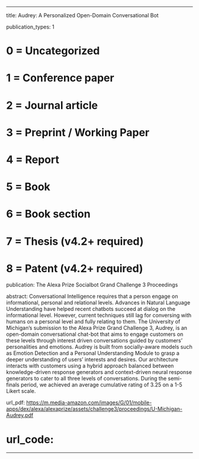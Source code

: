 
---
title: Audrey: A Personalized Open-Domain Conversational Bot

publication_types: 1

# 0 = Uncategorized
# 1 = Conference paper
# 2 = Journal article
# 3 = Preprint / Working Paper
# 4 = Report
# 5 = Book
# 6 = Book section
# 7 = Thesis (v4.2+ required)
# 8 = Patent (v4.2+ required)

publication: The Alexa Prize Socialbot Grand Challenge 3 Proceedings

abstract: Conversational Intelligence requires that a person engage on informational, personal and relational levels. Advances in Natural Language Understanding have helped recent chatbots succeed at dialog on the informational level. However, current techniques still lag for conversing with humans on a personal level and fully relating to them. The University of Michigan’s submission to the Alexa Prize Grand Challenge 3, Audrey, is an open-domain conversational chat-bot that aims
to engage customers on these levels through interest driven conversations guided by customers’ personalities and emotions. Audrey is built from socially-aware
models such as Emotion Detection and a Personal Understanding Module to grasp a deeper understanding of users’ interests and desires. Our architecture interacts with customers using a hybrid approach balanced between knowledge-driven response generators and context-driven neural response generators to cater to all three levels of conversations. During the semi-finals period, we achieved an average cumulative rating of 3.25 on a 1-5 Likert scale.

url_pdf: https://m.media-amazon.com/images/G/01/mobile-apps/dex/alexa/alexaprize/assets/challenge3/proceedings/U-Michigan-Audrey.pdf

# url_code: 
---
